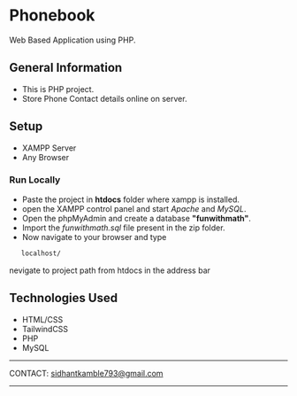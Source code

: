 
# Phonebook          

Web Based Application using PHP.

## General Information
- This is PHP project.
- Store Phone Contact details online on server.

## Setup
- XAMPP Server
- Any Browser

### Run Locally
- Paste the project in **htdocs** folder where xampp is installed.
- open the XAMPP control panel and start *Apache* and *MySQL*.
- Open the phpMyAdmin and create a database **"funwithmath"**.
- Import the *funwithmath.sql* file present in the zip folder.
- Now navigate to your browser and type
```bash
   localhost/
``` 
nevigate to project path from htdocs in the address bar 


## Technologies Used
- HTML/CSS
- TailwindCSS
- PHP
- MySQL

*******************************************************************************************************************************************


CONTACT: sidhantkamble793@gmail.com


*******************************************************************************************************************************************
